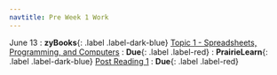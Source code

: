 ```yaml
---
navtitle: Pre Week 1 Work
---
```

June 13
: **zyBooks**{: .label .label-dark-blue} [Topic 1 - Spreadsheets, Programming, and Computers](#)
    : **Due**{: .label .label-red} 
: **PrairieLearn**{: .label .label-dark-blue} [Post Reading 1](#)
    : **Due**{: .label .label-red} 


